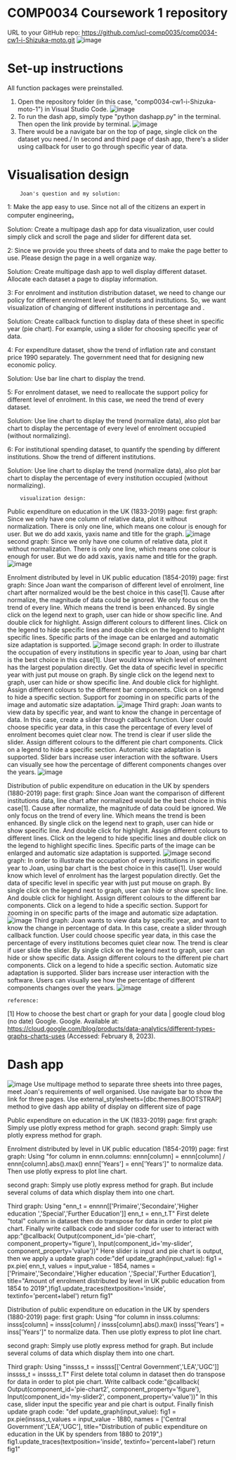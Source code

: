 # COMP0034 Coursework 1 repository
URL to your GitHub repo: https://github.com/ucl-comp0035/comp0034-cw1-i-Shizuka-moto.git
![image](progress.png)
# Set-up instructions
All function packages were preinstalled.
1. Open the repository folder (in this case, "comp0034-cw1-i-Shizuka-moto-1") in Visual Studio Code.
![image](folder.png)
2. To run the dash app, simply type "python dashapp.py" in the terminal. Then open the link provide by terminal.
![image](terminal.png)
3. There would be a navigate bar on the top of page, single click on the dataset you need./
   In second and third page of dash app, there's a slider using callback for user to go through specific year of data.
# Visualisation design

        Joan's question and my solution:

1: Make the app easy to use. Since not all of the citizens an expert in computer engineering。

Solution: Create a multipage dash app for data visualization, user could simply click and scroll the page and slider for different data set.

2: Since we provide you three sheets of data and to make the page better to use. Please design the page in a well organize way.

Solution: Create multipage dash app to well display different dataset. Allocate each dataset a page to display information.

3: For enrolment and institution distribution dataset, we need to change our policy for different enrolment level of students and institutions. So, we want visualization of changing of different institutions in percentage and .


Solution: Create callback function to display data of these sheet in specific year (pie chart). For example, using a slider for choosing specific year of data.

4: For expenditure dataset, show the trend of inflation rate and constant price 1990 separately. The government need that for designing new economic policy.

Solution: Use bar line chart to display the trend.

5: For enrolment dataset, we need to reallocate the support policy for different level of enrolment. In this case, we need the trend of every dataset.

Solution: Use line chart to display the trend (normalize data), also plot bar chart to display the percentage of every level of enrolment occupied (without normalizing).

6: For institutional spending dataset, to quantify the spending by different institutions. Show the trend of different institutions. 

Solution: Use line chart to display the trend (normalize data), also plot bar chart to display the percentage of every institution occupied (without normalizing).

        visualization design:

Public expenditure on education in the UK (1833-2019) page:
first graph: Since we only have one column of relative data, plot it without normalization. There is only one line, which means one colour is enough for user. But we do add xaxis, yaxis name and title for the graph.
![image](firstpagefirstgraph.png)
second graph: Since we only have one column of relative data, plot it without normalization. There is only one line, which means one colour is enough for user. But we do add xaxis, yaxis name and title for the graph.
![image](firstpagesecondgraph.png)


Enrolment distributed by level in UK public education (1854-2019) page:
first graph: Since Joan want the comparison of different level of enrolment,
line chart after normalized would be the best choice in this case[1]. Cause after normalize, the magnitude of
data could be ignored. We only focus on the trend of every line. Which means the trend is been enhanced. By single click on the legend next to graph, user can hide or show specific line. And double click for highlight. Assign different colours to different lines. Click on the legend to hide specific lines and double click on the legend to highlight specific lines. Specific parts of the image can be enlarged and automatic size adaptation is supported.
![image](secondpagefirstgraph.png)
second graph: In order to illustrate the occupation of every institutions in specific year to Joan, using bar chart is the best choice in this case[1]. User
would know which level of enrolment has the largest population directly. Get the data of specific level in specific year with just 
put mouse on graph. By single click on the legend next to graph, user can hide or show specific line. And double click for highlight. Assign different colours to the different bar components. Click on a legend to hide a specific section. Support for zooming in on specific parts of the image and automatic size adaptation.
![image](secondpagesecondgraph.png)
Third graph: Joan wants to view data by specific year, and want to know the change in percentage of data. In this case, create a 
slider through callback function. User could choose specific year data, in this case the percentage of every level of enrolment 
becomes quiet clear now. The trend is clear if user slide the slider. Assign different colours to the different pie chart components. Click on a legend to hide a specific section. Automatic size adaptation is supported. Slider bars increase user interaction with the software. Users can visually see how the percentage of different components changes over the years.
![image](secondpagethirdgraph.png)


Distribution of public expenditure on education in the UK by spenders (1880-2019) page:
first graph: Since Joan want the comparison of different institutions data, line chart after normalized would be the best choice in this case[1]. Cause after normalize, the magnitude of data could be ignored. We only focus on the trend of every line. Which means the trend is been enhanced. By single click on the legend next to graph, user can hide or show specific line. And double click for highlight. Assign different colours to different lines. Click on the legend to hide specific lines and double click on the legend to highlight specific lines. Specific parts of the image can be enlarged and automatic size adaptation is supported.
![image](thirdpagefirstgraph.png)
second graph: In order to illustrate the occupation of every institutions in specific year to Joan, using bar chart is the best choice in this case[1]. User
would know which level of enrolment has the largest population directly. Get the data of specific level in specific year with just 
put mouse on graph. By single click on the legend next to graph, user can hide or show specific line. And double click for highlight. Assign different colours to the different bar components. Click on a legend to hide a specific section. Support for zooming in on specific parts of the image and automatic size adaptation.
![image](thirdpagesecondgraph.png)
Third graph: Joan wants to view data by specific year, and want to know the change in percentage of data. In this case, create a 
slider through callback function. User could choose specific year data, in this case the percentage of every institutions 
becomes quiet clear now. The trend is clear if user slide the slider. By single click on the legend next to graph, user can hide or show specific data. Assign different colours to the different pie chart components. Click on a legend to hide a specific section. Automatic size adaptation is supported. Slider bars increase user interaction with the software. Users can visually see how the percentage of different components changes over the years.
![image](thirdpagethirdgraph.png)

    reference:
[1] How to choose the best chart or graph for your data | google cloud blog (no date) Google. Google. Available at: https://cloud.google.com/blog/products/data-analytics/different-types-graphs-charts-uses (Accessed: February 8, 2023). 
# Dash app
![image](ee0a9023b93ae504d0e12d84dbf8a03.png)
Use multipage method to separate three sheets into three pages, meet Joan's requirements of well organised.
Use navigate bar to show the link for three pages.
Use external_stylesheets=[dbc.themes.BOOTSTRAP] method to give dash app ability of display on different size of page



Public expenditure on education in the UK (1833-2019) page:
first graph: Simply use plotly express method for graph.
second graph: Simply use plotly express method for graph.


Enrolment distributed by level in UK public education (1854-2019) page:
first graph: Using "for column in ennn.columns:
                  ennn[column] = ennn[column]  / ennn[column].abs().max()
              ennn['Years'] = enn['Years']" to normalize data. Then use plotly express to plot line chart.

second graph: Simply use plotly express method for graph. But include several colums of data which display them into one chart.

Third graph: Using "enn_t = ennnn[['Primaire','Secondaire','Higher education ','Special','Further Education']]
                    enn_t = enn_t.T" 
             First delete "total" column in dataset then do transpose for data in order to plot pie chart.
             Finally write callback code and slider code for user to interact with app:"@callback(
                                                                                        Output(component_id='pie-chart', component_property='figure'),
                                                                                        Input(component_id='my-slider', component_property='value'))"
             Here slider is input and pie chart is output, then we apply a update graph code:"def update_graph(input_value):
                                                                                              fig1 = px.pie( enn_t, values = input_value - 1854, names = ['Primaire','Secondaire','Higher education ','Special','Further Education'], title="Amount of enrolment distributed by level in UK public education from 1854 to 2019",)fig1.update_traces(textposition='inside', textinfo='percent+label')
                                                                                              return fig1"

Distribution of public expenditure on education in the UK by spenders (1880-2019) page:
first graph: Using "for column in insss.columns:
                        insss[column] = insss[column]  / insss[column].abs().max()
                    insss['Years'] = inss['Years']" to normalize data. Then use plotly express to plot line chart.

second graph: Simply use plotly express method for graph. But include several colums of data which display them into one chart.

Third graph: Using "inssss_t = inssss[['Central Government','LEA','UGC']]
                    inssss_t = inssss_t.T" First delete total column in dataset then do transpose for data in order to plot pie chart.
             Write callback code:"@callback(
                                  Output(component_id='pie-chart2', component_property='figure'),
                                  Input(component_id='my-slider2', component_property='value'))"
             In this case, slider input the specific year and pie chart is output.
             Finally finish update graph code: "def update_graph(input_value):
                                                    fig1 = px.pie(inssss_t,values = input_value - 1880,
                                                    names = ['Central Government','LEA','UGC'],
                                                    title="Distribution of public expenditure on education in the UK by spenders from 1880 to 2019",)
                                                    fig1.update_traces(textposition='inside', textinfo='percent+label')
                                                    return fig1"